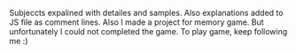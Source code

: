 Subjeccts expalined with detailes and samples. Also explanations added to JS file as comment lines.
Also I made a project for memory game. But unfortunately I could not completed the game. 
To play game, keep following me :)

